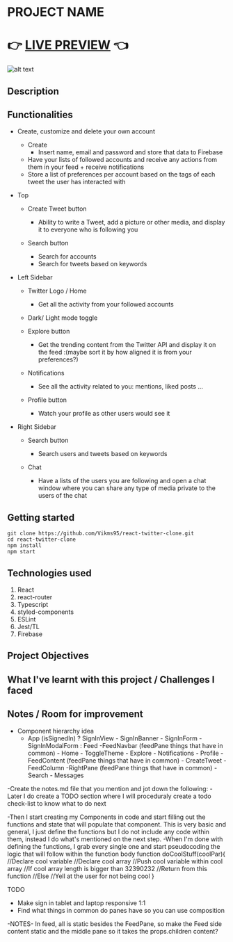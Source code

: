 # PROJECT NAME

# 👉 [LIVE PREVIEW](vikms95.github.io/react-wheres-waldo/) 👈

![alt text](src/assets/Waldo-showcase.gif "screenshot of memory card gameplay")

## Description


## Functionalities

- Create, customize and delete your own account
  - Create
    - Insert name, email and password and store that data to Firebase
  - Have your lists of followed accounts and receive any actions from them in your feed + receive notifications
  - Store a list of preferences per account based on the tags of each tweet the user
    has interacted with

- Top
  - Create Tweet button
    - Ability to write a Tweet, add a picture or other media, and display it to everyone who is following you

  - Search button
    - Search for accounts
    - Search for tweets based on keywords

- Left Sidebar
  - Twitter Logo / Home
    - Get all the activity from your followed accounts

  - Dark/ Light mode toggle

  - Explore button
    - Get the trending content from the Twitter API and display it on the feed
      :(maybe sort it by how aligned it is from your preferences?)

  - Notifications
    - See all the activity related to you: mentions, liked posts ...

  - Profile button
    - Watch your profile as other users would see it

- Right Sidebar
  - Search button
    - Search users and tweets based on keywords

  - Chat
    - Have a lists of the users you are following and open a chat window where you can share any type of media private to the users of the chat


## Getting started

```
git clone https://github.com/Vikms95/react-twitter-clone.git
cd react-twitter-clone
npm install
npm start
```

## Technologies used

1. React
2. react-router
3. Typescript
4. styled-components
5. ESLint
6. Jest/TL
7. Firebase

## Project Objectives

## What I've learnt with this project / Challenges I faced 

## Notes / Room for improvement 

- Component hierarchy idea
  - App
    (isSignedIn)
      ? SignInView
        - SignInBanner
        - SignInForm
          - SignInModalForm
      : Feed
        -FeedNavbar (feedPane things that have in common)
          - Home
          - ToggleTheme
          - Explore
          - Notifications
          - Profile
        -FeedContent (feedPane things that have in common)
          - CreateTweet
          - FeedColumn
        -RightPane (feedPane things that have in common)
          - Search
          - Messages

-Create the notes.md file that you mention and jot down the following:
     <!-- -App functionalities(this is usually the ones that TOP requirements mention) -->
     <!-- -General idea of the hierarchy of components and which methods/state will every component have -->
     <!-- -How will these Components communicate between each other -->
     -Later I do create a TODO section where I will proceduraly create a todo check-list to know what to do next
<!-- -Then I try to get a general idea of how the UI will look, I use this webpage to create the view.png file that you mentioned: https://excalidraw.com/ -->
<!-- With that you can download your drawing and include it in your project, so you have the project UI structure at all times right there. -->
-Then I start creating my Components in code and start filling out the functions and state that will populate that component. This is very basic and general, I just define the functions but I do not include any code within them, instead I do what's mentioned on the next step.
-When I'm done with defining the functions, I grab every single one and start pseudocoding the logic that will follow within the function body
function doCoolStuff(coolPar){
  //Declare cool variable
  //Declare cool array
  //Push cool variable within cool array
  //If cool array length is bigger than 32390232
     //Return from this function
  //Else
     //Yell at the user for not being cool
}

TODO
<!-- - Create base components -->
<!-- - Setup sign-in skeleton -->
- Make sign in tablet and laptop responsive 1:1
- Find what things in common do panes have so you can use composition

-NOTES-
In feed, all is static besides the FeedPane, so make the Feed side content static and the middle pane so it takes the props.children content?